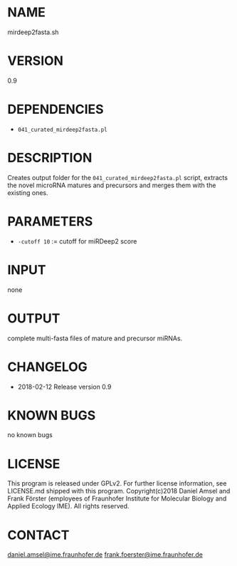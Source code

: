 # NAME
mirdeep2fasta.sh
# VERSION
0.9
# DEPENDENCIES
- `041_curated_mirdeep2fasta.pl`
# DESCRIPTION
Creates output folder for the `041_curated_mirdeep2fasta.pl` script, extracts the novel microRNA matures and precursors and merges them with the existing ones.
# PARAMETERS
- `-cutoff 10` := cutoff for miRDeep2 score
# INPUT
none
# OUTPUT
complete multi-fasta files of mature and precursor miRNAs.
# CHANGELOG
- 2018-02-12 Release version 0.9
# KNOWN BUGS
no known bugs
# LICENSE
This program is released under GPLv2. For further license information, see LICENSE.md shipped with this program.
Copyright(c)2018 Daniel Amsel and Frank Förster (employees of Fraunhofer Institute for Molecular Biology and Applied Ecology IME).
All rights reserved.
# CONTACT
daniel.amsel@ime.fraunhofer.de
frank.foerster@ime.fraunhofer.de
